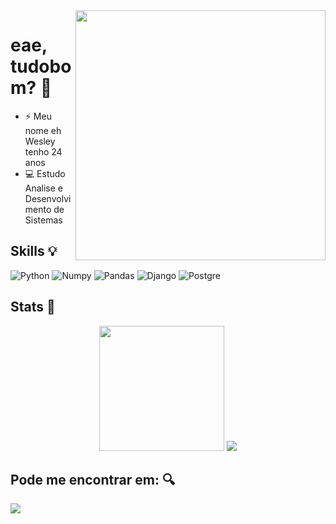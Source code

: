 <img style="margin: 40px, 0px, 40px, 0px;" align="right" width="400px" src="https://user-images.githubusercontent.com/55562529/230804670-ba4e1aa5-a956-4383-ab1e-01c30fe6b5cc.gif" />

# eae, tudobom? 🌵 

* ⚡ Meu nome eh Wesley tenho 24 anos </br>
* 💻 Estudo Analise e Desenvolvimento de Sistemas</br>

## Skills 💡
![Python](https://img.shields.io/badge/Python-FFD43B?style=for-the-badge&logo=python&logoColor=blue)
![Numpy](https://img.shields.io/badge/Numpy-777BB4?style=for-the-badge&logo=numpy&logoColor=white)
![Pandas](https://img.shields.io/badge/Pandas-2C2D72?style=for-the-badge&logo=pandas&logoColor=white)
![Django](https://img.shields.io/badge/Django-092E20?style=for-the-badge&logo=django&logoColor=green)
![Postgre](https://img.shields.io/badge/PostgreSQL-316192?style=for-the-badge&logo=postgresql&logoColor=white)

## Stats 🚀

<div align="center">
  <p> 
    <img height="200px" src='https://github-readme-stats-git-masterrstaa-rickstaa.vercel.app/api?username=wesleyfuchs&theme=dark&hide_border=true' />
    <img src='https://github-readme-stats.vercel.app/api/top-langs/?username=wesleyfuchs&theme=dark&hide_border=true' />
  </p>
<div>

<div align="left">  
  
## Pode me encontrar em: 🔍

<a href='https://www.linkedin.com/in/wesley-fuchs/'>
  <img src = "https://img.shields.io/badge/LinkedIn-0077B5?style=for-the-badge&logo=linkedin&logoColor=white" />
</a>
</div>
